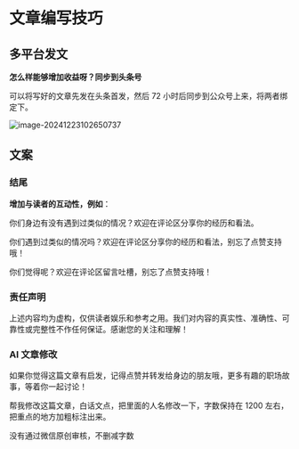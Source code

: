 # 文章编写技巧

## 多平台发文

**怎么样能够增加收益呀？同步到头条号**

可以将写好的文章先发在头条首发，然后 72 小时后同步到公众号上来，将两者绑定下。

![image-20241223102650737](https://y.creammint.cn/articles/images/image-20241223102650737.png)

## 文案

### 结尾

**增加与读者的互动性，例如**：

你们身边有没有遇到过类似的情况？欢迎在评论区分享你的经历和看法。

你们遇到过类似的情况吗？欢迎在评论区分享你的经历和看法，别忘了点赞支持哦！

你们觉得呢？欢迎在评论区留言吐槽，别忘了点赞支持哦！

### 责任声明

上述内容均为虚构，仅供读者娱乐和参考之用。我们对内容的真实性、准确性、可靠性或完整性不作任何保证。感谢您的关注和理解！

### AI 文章修改

如果你觉得这篇文章有启发，记得点赞并转发给身边的朋友哦，更多有趣的职场故事，等着你一起讨论！

帮我修改这篇文章，白话文点，把里面的人名修改一下，字数保持在 1200 左右，把重点的地方加粗标注出来。

没有通过微信原创审核，不删减字数
